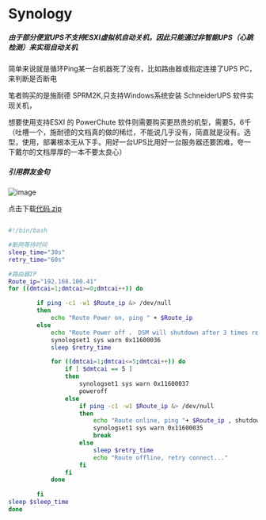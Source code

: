 # Synology

##### 由于部分便宜UPS不支持ESXI虚拟机自动关机，因此只能通过非智能UPS（心跳检测）来实现自动关机

简单来说就是循环Ping某一台机器死了没有，比如路由器或指定连接了UPS PC，来判断是否断电

笔者购买的是施耐德 SPRM2K,只支持Windows系统安装 SchneiderUPS 软件实现关机，

想要使用支持ESXI 的 PowerChute 软件则需要购买更昂贵的机型，需要5，6千（吐槽一个，施耐德的文档真的做的稀烂，不能说几乎没有，简直就是没有。选型，使用，部署根本无从下手。用好一台UPS比用好一台服务器还要困难，夸一下戴尔的文档厚厚的一本不要太良心）

##### 引用群友金句

![image](https://user-images.githubusercontent.com/59044398/218308601-32bdaef2-b698-4979-ab73-0cab4bfd676f.png)

点击下载[代码.zip](https://github.com/Meidouzanget/Synology/files/10717243/default.zip)


``` bash

#!/bin/bash

#断网等待时间
sleep_time="30s"
retry_time="60s"

#路由器IP
Route_ip="192.168.100.41"
for ((dmtcai=1;dmtcai>=0;dmtcai++)) do

        if ping -c1 -w1 $Route_ip &> /dev/null 
        then
            echo "Route Power on, ping " + $Route_ip
        else
            echo "Route Power off ， DSM will shutdown after 3 times retry" + $retry_time
            synologset1 sys warn 0x11600036
            sleep $retry_time

            for ((dmtcai=1;dmtcai<=5;dmtcai++)) do
                if [ $dmtcai == 5 ]
                then
                    synologset1 sys warn 0x11600037
                    poweroff
                else
                    if ping -c1 -w1 $Route_ip &> /dev/null 
                    then
                        echo "Route online, ping "+ $Route_ip , shutdown cancel
                        synologset1 sys warn 0x11600035
                        break
                    else
                        sleep $retry_time
                        echo "Route offline, retry connect..."
                    fi
                fi
            done
            
        fi
sleep $sleep_time
done

```




